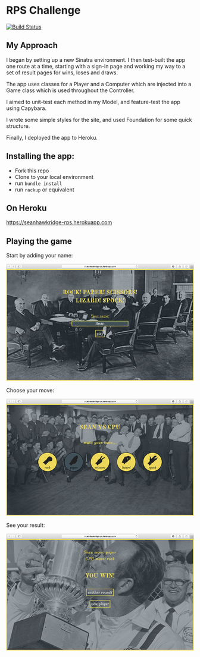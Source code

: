 # RPS Challenge

[![Build Status](https://travis-ci.org/seanhawkridge/rps-challenge.svg?branch=master)](https://travis-ci.org/seanhawkridge/rps-challenge)


My Approach
------------

I began by setting up a new Sinatra environment. I then test-built the app one route at a time, starting with a sign-in page and working my way to a set of result pages for wins, loses and draws.

The app uses classes for a Player and a Computer which are injected into a Game class which is used throughout the Controller.

I aimed to unit-test each method in my Model, and feature-test the app using Capybara.

I wrote some simple styles for the site, and used Foundation for some quick structure.

Finally, I deployed the app to Heroku.


Installing the app:
-------------------

* Fork this repo
* Clone to your local environment
* run `bundle install`
* run `rackup` or equivalent


On Heroku
----------

https://seanhawkridge-rps.herokuapp.com


Playing the game
-----------------

Start by adding your name:

![Screenshot](docs/Screen-Shot-2016-02-06-at-18.56.19.jpg?dl=0)

Choose your move:

![Screenshot](docs/Screen-Shot-2016-02-06-at-18.56.26.jpg?dl=0)

See your result:

![Screenshot](docs/Screen-Shot-2016-02-06-at-18.56.30.jpg?dl=0)
